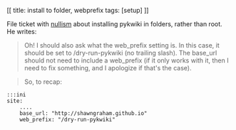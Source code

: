 [[
title: install to folder, webprefix
tags: [setup]
]]

File ticket with [nullism](https://github.com/nullism/pykwiki/issues/13#issuecomment-146304421) about installing pykwiki in folders, rather than root. He writes:

>Oh! I should also ask what the web_prefix setting is. In this case, it should be set to /dry-run-pykwiki (no trailing slash). The base_url should not need to include a web_prefix (if it only works with it, then I need to fix something, and I apologize if that's the case).

>So, to recap:

    :::ini
    site:
        ....
        base_url: "http://shawngraham.github.io"
        web_prefix: "/dry-run-pykwiki"
